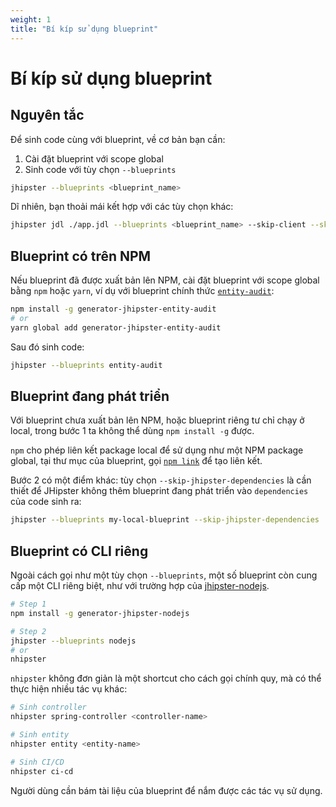 ```yaml
---
weight: 1
title: "Bí kíp sử dụng blueprint"
---
```


# Bí kíp sử dụng blueprint

## Nguyên tắc

Để sinh code cùng với blueprint, về cơ bản bạn cần:

1. Cài đặt blueprint với scope global
2. Sinh code với tùy chọn `--blueprints`

```sh
jhipster --blueprints <blueprint_name>
```

Dĩ nhiên, bạn thoải mái kết hợp với các tùy chọn khác:

```sh
jhipster jdl ./app.jdl --blueprints <blueprint_name> --skip-client --skip-install
```

## Blueprint có trên NPM

Nếu blueprint đã được xuất bản lên NPM, cài đặt blueprint với scope global bằng `npm` hoặc `yarn`, ví dụ với blueprint chính thức [`entity-audit`](https://github.com/jhipster/generator-jhipster-entity-audit):

```sh
npm install -g generator-jhipster-entity-audit
# or
yarn global add generator-jhipster-entity-audit
```

Sau đó sinh code:

```sh
jhipster --blueprints entity-audit
```

## Blueprint đang phát triển

Với blueprint chưa xuất bản lên NPM, hoặc blueprint riêng tư chỉ chạy ở local, trong bước 1 ta không thể dùng `npm install -g` được.

`npm` cho phép liên kết package local để sử dụng như một NPM package global, tại thư mục của blueprint, gọi [`npm link`](https://docs.npmjs.com/cli/v10/commands/npm-link) để tạo liên kết.

Bước 2 có một điểm khác: tùy chọn `--skip-jhipster-dependencies` là cần thiết để JHipster không thêm blueprint đang phát triển vào `dependencies` của code sinh ra:

```sh
jhipster --blueprints my-local-blueprint --skip-jhipster-dependencies
```

## Blueprint có CLI riêng

Ngoài cách gọi như một tùy chọn `--blueprints`, một số blueprint còn cung cấp một CLI riêng biệt, như với trường hợp của [jhipster-nodejs](https://github.com/jhipster/generator-jhipster-nodejs).

```sh
# Step 1
npm install -g generator-jhipster-nodejs

# Step 2
jhipster --blueprints nodejs
# or
nhipster
```

`nhipster` không đơn giản là một shortcut cho cách gọi chính quy, mà có thể thực hiện nhiều tác vụ khác:

```sh
# Sinh controller
nhipster spring-controller <controller-name>

# Sinh entity
nhipster entity <entity-name>

# Sinh CI/CD
nhipster ci-cd
```

Người dùng cần bám tài liệu của blueprint để nắm được các tác vụ sử dụng.

